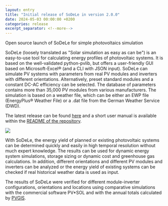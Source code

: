 ```yaml
---
layout: entry
title: "Initial release of SoDeLe in version 2.0.0"
date: 2024-05-03 00:00:00 +0200
categories: release
excerpt_separator: <!--more-->
---
```


Open source launch of SoDeLe for simple photovoltaics simulation

SoDeLe (loosely translated as "Solar simulation as easy as can be") is an easy-to-use tool for calculating energy profiles of photovoltaic systems. It is based on the well-validated python-pvlib, but offers a user-friendly GUI based on Microsoft-Excel® (and a CLI with JSON input). SoDeLe can simulate PV systems with parameters from real PV modules and inverters with different orientations. Alternatively, preset standard modules and a constant DC-AC efficiency can be selected. The database of parameters contains more than 35,000 PV modules from various manufacturers.
The simulation is based on a weather file, which can be either an EWP file (EnergyPlus® Weather File) or a .dat file from the German Weather Service (DWD).

The latest release can be found [here](https://github.com/QuaSi-Software/SoDeLe/releases) and a short user manual is available within the [README of the repository](https://github.com/QuaSi-Software/SoDeLe).

<div class="row">
    <img class="col" src="{{'assets/sodele_logo.jpg' | absolute_url}}" style="max-width: 400px; padding: 0"/>
</div>

<!--more-->

With SoDeLe, the energy yield of planned or existing photovoltaic systems can be determined quickly and easily in high temporal resolution without much expert knowledge. The results can be used for dynamic energy system simulations, storage sizing or dynamic cost and greenhouse gas calculations. In addition, different orientations and different PV modules and inverters can be analyzed or the energy yield of existing systems can be checked if real historical weather data is used as input.

The results of SoDeLe were verified for different module-inverter configurations, orientations and locations using comparative simulations with the commercial software PV*SOL and with the annual totals calculated by [PVGIS](https://re.jrc.ec.europa.eu/pvg_tools/en/).
